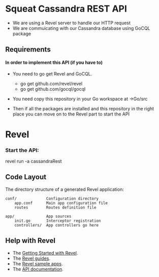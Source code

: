 # Squeat Cassandra REST API

- We are using a Revel server to handle our HTTP request
- We are commuicating with our Cassandra database using GoCQL package

## Requirements 

#### In order to implement this API (if you have to)

- You need to go get Revel and GoCQL.
   - go get github.com/revel/revel
   - go get github.com/gocql/gocql
   
- You need copy this repository in your Go workspace at
   ->Go/src
 
 - Then if all the packages are installed and this repository in the right place you can move on to the Revel part to start the API

# Revel

### Start the API:

   revel run -a cassandraRest

## Code Layout

The directory structure of a generated Revel application:

    conf/             Configuration directory
        app.conf      Main app configuration file
        routes        Routes definition file

    app/              App sources
        init.go       Interceptor registration
        controllers/  App controllers go here


## Help with Revel

* The [Getting Started with Revel](http://revel.github.io/tutorial/gettingstarted.html).
* The [Revel guides](http://revel.github.io/manual/index.html).
* The [Revel sample apps](http://revel.github.io/examples/index.html).
* The [API documentation](https://godoc.org/github.com/revel/revel).

